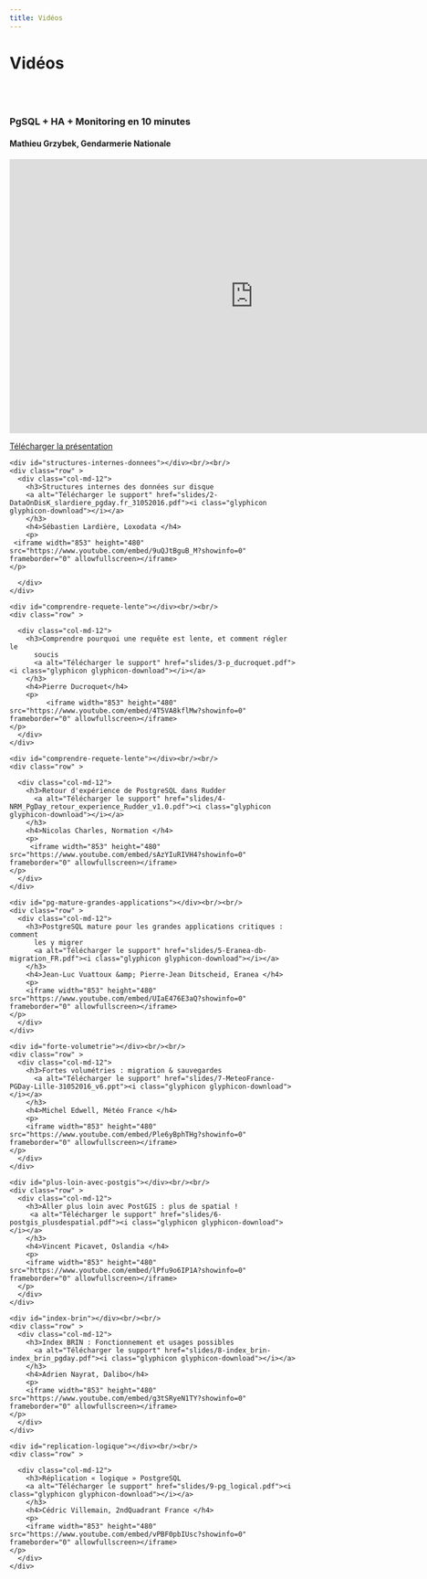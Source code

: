 ```yaml
---
title: Vidéos
---
```


# Vidéos

<div class="row">
  <div class="col-md-3"></div>
  <div class="col-md-5">
    <div id="pgsql-ha-10-min"></div><br/><br/>
    <div class="row" >
      <div class="col-md-12">
        <h3>PgSQL + HA + Monitoring en 10 minutes
          <a alt="Télécharger le support" href="slides/1-pgday_gendarmerie.odp"><i class="glyphicon glyphicon-download"></i></a>
        </h3>
        <h4>Mathieu Grzybek, Gendarmerie Nationale</h4>
        <p>
<iframe width="853" height="480" src="https://www.youtube.com/embed/emH6lPXOLf0?showinfo=0" frameborder="0" allowfullscreen></iframe>
        </p>
	<a alt="Télécharger le support" href="slides/1-pgday_gendarmerie.odp">Télécharger la présentation</a>
      </div>
    </div>

    <div id="structures-internes-donnees"></div><br/><br/>
    <div class="row" >
      <div class="col-md-12">
        <h3>Structures internes des données sur disque
        <a alt="Télécharger le support" href="slides/2-DataOnDisK_slardiere_pgday.fr_31052016.pdf"><i class="glyphicon glyphicon-download"></i></a>
        </h3>
        <h4>Sébastien Lardière, Loxodata </h4>
        <p>
     <iframe width="853" height="480" src="https://www.youtube.com/embed/9uQJtBguB_M?showinfo=0" frameborder="0" allowfullscreen></iframe>
	</p>

      </div>
    </div>

    <div id="comprendre-requete-lente"></div><br/><br/>
    <div class="row" >

      <div class="col-md-12">
        <h3>Comprendre pourquoi une requête est lente, et comment régler le
          soucis
          <a alt="Télécharger le support" href="slides/3-p_ducroquet.pdf"><i class="glyphicon glyphicon-download"></i></a>
        </h3>
        <h4>Pierre Ducroquet</h4>
        <p>
             <iframe width="853" height="480" src="https://www.youtube.com/embed/4T5VA8kflMw?showinfo=0" frameborder="0" allowfullscreen></iframe>
	</p>
      </div>
    </div>

    <div id="comprendre-requete-lente"></div><br/><br/>
    <div class="row" >

      <div class="col-md-12">
        <h3>Retour d'expérience de PostgreSQL dans Rudder
          <a alt="Télécharger le support" href="slides/4-NRM_PgDay_retour_experience_Rudder_v1.0.pdf"><i class="glyphicon glyphicon-download"></i></a>
        </h3>
        <h4>Nicolas Charles, Normation </h4>
        <p>
         <iframe width="853" height="480" src="https://www.youtube.com/embed/sAzYIuRIVH4?showinfo=0" frameborder="0" allowfullscreen></iframe>
	</p>
      </div>
    </div>

    <div id="pg-mature-grandes-applications"></div><br/><br/>
    <div class="row" >
      <div class="col-md-12">
        <h3>PostgreSQL mature pour les grandes applications critiques : comment
          les y migrer
          <a alt="Télécharger le support" href="slides/5-Eranea-db-migration_FR.pdf"><i class="glyphicon glyphicon-download"></i></a>
        </h3>
        <h4>Jean-Luc Vuattoux &amp; Pierre-Jean Ditscheid, Eranea </h4>
        <p>
        <iframe width="853" height="480" src="https://www.youtube.com/embed/UIaE476E3aQ?showinfo=0" frameborder="0" allowfullscreen></iframe>
	</p>
      </div>
    </div>

    <div id="forte-volumetrie"></div><br/><br/>
    <div class="row" >
      <div class="col-md-12">
        <h3>Fortes volumétries : migration & sauvegardes
          <a alt="Télécharger le support" href="slides/7-MeteoFrance-PGDay-Lille-31052016_v6.ppt"><i class="glyphicon glyphicon-download"></i></a>
        </h3>
        <h4>Michel Edwell, Météo France </h4>
        <p>
        <iframe width="853" height="480" src="https://www.youtube.com/embed/Ple6yBphTHg?showinfo=0" frameborder="0" allowfullscreen></iframe>
	</p>
      </div>
    </div>

    <div id="plus-loin-avec-postgis"></div><br/><br/>
    <div class="row" >
      <div class="col-md-12">
        <h3>Aller plus loin avec PostGIS : plus de spatial !
         <a alt="Télécharger le support" href="slides/6-postgis_plusdespatial.pdf"><i class="glyphicon glyphicon-download"></i></a>
        </h3>
        <h4>Vincent Picavet, Oslandia </h4>
        <p>
        <iframe width="853" height="480" src="https://www.youtube.com/embed/lPfu9o6IP1A?showinfo=0" frameborder="0" allowfullscreen></iframe>
	  </p>
      </div>
    </div>

    <div id="index-brin"></div><br/><br/>
    <div class="row" >
      <div class="col-md-12">
        <h3>Index BRIN : Fonctionnement et usages possibles
          <a alt="Télécharger le support" href="slides/8-index_brin-index_brin_pgday.pdf"><i class="glyphicon glyphicon-download"></i></a>
        </h3>
        <h4>Adrien Nayrat, Dalibo</h4>
        <p>
        <iframe width="853" height="480" src="https://www.youtube.com/embed/g3tSRyeN1TY?showinfo=0" frameborder="0" allowfullscreen></iframe>
	</p>
      </div>
    </div>

    <div id="replication-logique"></div><br/><br/>
    <div class="row" >

      <div class="col-md-12">
        <h3>Réplication « logique » PostgreSQL
        <a alt="Télécharger le support" href="slides/9-pg_logical.pdf"><i class="glyphicon glyphicon-download"></i></a>
        </h3>
        <h4>Cédric Villemain, 2ndQuadrant France </h4>
        <p>
        <iframe width="853" height="480" src="https://www.youtube.com/embed/vPBF0pbIUsc?showinfo=0" frameborder="0" allowfullscreen></iframe>
	</p>
      </div>
    </div>
  </div>
  <div class="col-md-4"></div>
</div>
<br /><br />

